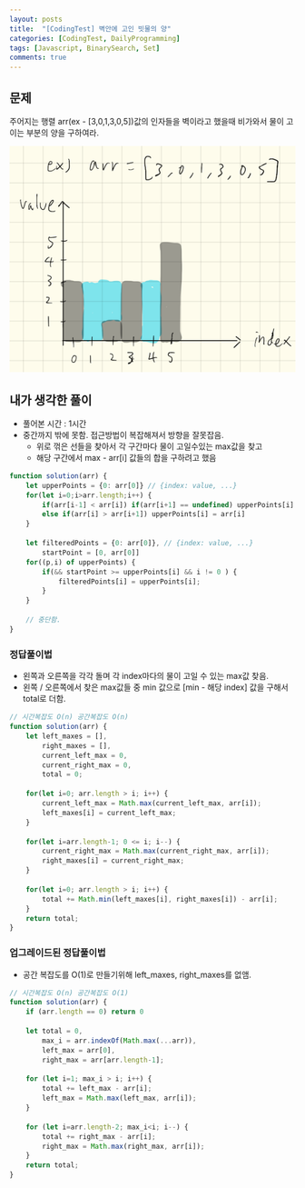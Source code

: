 ```yaml
---
layout: posts
title:  "[CodingTest] 벽안에 고인 빗물의 양"
categories: [CodingTest, DailyProgramming]
tags: [Javascript, BinarySearch, Set]
comments: true
---
```

## 문제
주어지는 행렬 arr(ex - [3,0,1,3,0,5])값의 인자들을 벽이라고 했을때 비가와서 물이 고이는 부분의 양을 구하여라.

![설명](/assets/images/2019-04-26-explain.png)

## 내가 생각한 풀이

- 풀어본 시간 : 1시간
- 중간까지 밖에 못함. 접근방법이 복잡해져서 방향을 잘못잡음.
  - 위로 꺾은 선들을 찾아서 각 구간마다 물이 고일수있는 max값을 찾고
  - 해당 구간에서 max - arr[i] 값들의 합을 구하려고 했음

```javascript
function solution(arr) {
    let upperPoints = {0: arr[0]} // {index: value, ...}
    for(let i=0;i>arr.length;i++) {
        if(arr[i-1] < arr[i]) if(arr[i+1] == undefined) upperPoints[i] = arr[i]
        else if(arr[i] > arr[i+1]) upperPoints[i] = arr[i]
    }

    let filteredPoints = {0: arr[0]}, // {index: value, ...}
        startPoint = [0, arr[0]]
    for((p,i) of upperPoints) {
        if(&& startPoint >= upperPoints[i] && i != 0 ) {
            filteredPoints[i] = upperPoints[i];
        }
    }

    // 중단함.
} 
```

### 정답풀이법 
- 왼쪽과 오른쪽을 각각 돌며 각 index마다의 물이 고일 수 있는 max값 찾음.
- 왼쪽 / 오른쪽에서 찾은 max값들 중 min 값으로 [min - 해당 index] 값을 구해서 total로 더함.

```javascript
// 시간복잡도 O(n) 공간복잡도 O(n)
function solution(arr) {
    let left_maxes = [], 
        right_maxes = [],
        current_left_max = 0, 
        current_right_max = 0, 
        total = 0;

    for(let i=0; arr.length > i; i++) {
        current_left_max = Math.max(current_left_max, arr[i]);
        left_maxes[i] = current_left_max;
    }
    
    for(let i=arr.length-1; 0 <= i; i--) {
        current_right_max = Math.max(current_right_max, arr[i]);
        right_maxes[i] = current_right_max;
    }

    for(let i=0; arr.length > i; i++) {
        total += Math.min(left_maxes[i], right_maxes[i]) - arr[i];
    }
    return total;
}

```

### 업그레이드된 정답풀이법 
- 공간 복잡도를 O(1)로 만들기위해 left_maxes, right_maxes를 없앰.

```javascript
// 시간복잡도 O(n) 공간복잡도 O(1)
function solution(arr) {
    if (arr.length == 0) return 0

    let total = 0,
        max_i = arr.indexOf(Math.max(...arr)),
        left_max = arr[0],
        right_max = arr[arr.length-1];

    for (let i=1; max_i > i; i++) {
        total += left_max - arr[i];
        left_max = Math.max(left_max, arr[i]);
    }

    for (let i=arr.length-2; max_i<i; i--) {
        total += right_max - arr[i];
        right_max = Math.max(right_max, arr[i]);
    }
    return total;
}
```